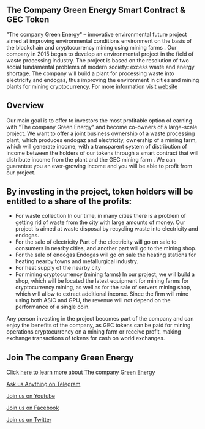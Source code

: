 ## The Company Green Energy Smart Contract & GEC Token
"The company Green Energy" – innovative environmental future project aimed at improving environmental conditions environment on the basis of the blockchain and cryptocurrency mining using mining farms . Our company in 2015 began to develop an environmental project in the field of waste processing industry. The project is based on the resolution of two social fundamental problems of modern society: excess waste and energy shortage.  The company will build a plant for processing waste into electricity and endogas, thus improving the environment in cities and mining plants for mining cryptocurrency. For more information visit [website](http://gec-coin.io/ "website")
 ## Overview
Our main goal is to offer to investors the most profitable option of earning with "The company Green Energy" and become co-owners of a large-scale project. We want to offer a joint business ownership of a waste processing plant, which produces endogaz and electricity, ownership of a mining farm, which will generate income, with a transparent system of distribution of income between the holders of our tokens through a smart contract that will distribute income from the plant and the GEC mining farm . We can guarantee you an ever-growing income and you will be able to profit from our project.

## By investing in the project, token holders will be entitled to a share of the profits:
- For waste collection 
In our time, in many cities there is a problem of getting rid of waste from the city with large amounts of money. Our project is aimed at waste disposal by recycling waste into electricity and endogas.
- For the sale of electricity 
Part of the electricity will go on sale to consumers in nearby cities, and another part will go to the mining shop.
- For the sale of endogas 
Endogas will go on sale the heating stations for heating nearby towns and metallurgical industry.
- For heat supply of the nearby city 
- For mining cryptocurrency (mining farms)
In our project, we will build a shop, which will be located the latest equipment for mining farms for cryptocurrency mining, as well as for the sale of servers mining shop, which will allow to extract additional income. Since the firm will mine using both ASIC and GPU, the revenue will not depend on the performance of a single coin.

Any person investing in the project becomes part of the company and can enjoy the benefits of the company, as GEC tokens can be paid for mining operations cryptocurrency on a mining farm or receive profit, making exchange transactions of tokens for cash on world exchanges.

## Join The company Green Energy
[Click here to learn more about The company Green Energy](http://gec-coin.io/ "Click here to learn more about The company Green Energy")

[Ask us Anything on Telegram](https://t.me/The_company_Green_Energy  "Ask us Anything on Telegram")

[Join us on Youtube ](https://www.youtube.com/channel/UC_yD0wiCTR62ur_VtYObq3A "Join us on Youtube ")

[Join us on Facebook ](https://www.facebook.com/GECGreenEnergy/ "Join us on Facebook ")

[Join us on Twitter ](https://twitter.com/ThecompanyGree1 "Join us on Twitter ")


